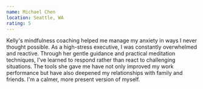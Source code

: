 ```yaml
---
name: Michael Chen
location: Seattle, WA
rating: 5
---
```


Kelly's mindfulness coaching helped me manage my anxiety in ways I never thought possible. As a high-stress executive, I was constantly overwhelmed and reactive. Through her gentle guidance and practical meditation techniques, I've learned to respond rather than react to challenging situations. The tools she gave me have not only improved my work performance but have also deepened my relationships with family and friends. I'm a calmer, more present version of myself.